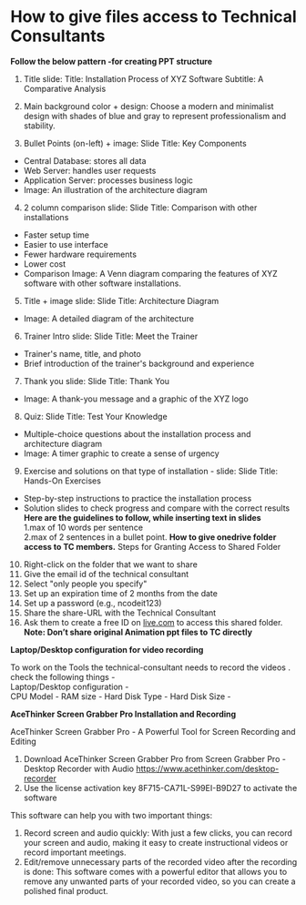 # How to give files access to Technical Consultants
**Follow the below pattern -for creating PPT structure**
1.  Title slide: Title: Installation Process of XYZ Software Subtitle: A Comparative Analysis
    
2.  Main background color + design: Choose a modern and minimalist design with shades of blue and gray to represent professionalism and stability.
    
3.  Bullet Points (on-left) + image: Slide Title: Key Components
    

-   Central Database: stores all data
-   Web Server: handles user requests
-   Application Server: processes business logic
-   Image: An illustration of the architecture diagram

4.  2 column comparison slide: Slide Title: Comparison with other installations

-   Faster setup time
-   Easier to use interface
-   Fewer hardware requirements
-   Lower cost
-   Comparison Image: A Venn diagram comparing the features of XYZ software with other software installations.

5.  Title + image slide: Slide Title: Architecture Diagram

-   Image: A detailed diagram of the architecture

6.  Trainer Intro slide: Slide Title: Meet the Trainer

-   Trainer's name, title, and photo
-   Brief introduction of the trainer's background and experience

7.  Thank you slide: Slide Title: Thank You

-   Image: A thank-you message and a graphic of the XYZ logo

8.  Quiz: Slide Title: Test Your Knowledge

-   Multiple-choice questions about the installation process and architecture diagram
-   Image: A timer graphic to create a sense of urgency

9.  Exercise and solutions on that type of installation - slide: Slide Title: Hands-On Exercises

-   Step-by-step instructions to practice the installation process
-   Solution slides to check progress and compare with the correct results
**Here are the guidelines to follow, while inserting text in slides**  
1.max of 10 words per sentence  
2.max of 2 sentences in a bullet point.
**How to give onedrive folder access to TC members.**
Steps for Granting Access to Shared Folder
10.  Right-click on the folder that we want to share
11.  Give the email id of the technical consultant
12.  Select "only people you specify"
13.  Set up an expiration time of 2 months from the date
14.  Set up a password (e.g., ncodeit123)
15.  Share the share-URL with the Technical Consultant
16.  Ask them to create a free ID on [live.com](http://live.com/) to access this shared folder.
**Note: Don’t share original Animation ppt files to TC directly**

**Laptop/Desktop configuration for video recording**

To work on the Tools the technical-consultant needs to record the videos .  
check the following things -  
Laptop/Desktop configuration -  
CPU Model - RAM size - Hard Disk Type - Hard Disk Size - 

**AceThinker Screen Grabber Pro Installation and Recording**

AceThinker Screen Grabber Pro - A Powerful Tool for Screen Recording and Editing

1.  Download AceThinker Screen Grabber Pro from Screen Grabber Pro - Desktop Recorder with Audio https://www.acethinker.com/desktop-recorder
2.  Use the license activation key 8F715-CA71L-S99EI-B9D27 to activate the software

This software can help you with two important things:

1.  Record screen and audio quickly: With just a few clicks, you can record your screen and audio, making it easy to create instructional videos or record important meetings.
2.  Edit/remove unnecessary parts of the recorded video after the recording is done: This software comes with a powerful editor that allows you to remove any unwanted parts of your recorded video, so you can create a polished final product.

